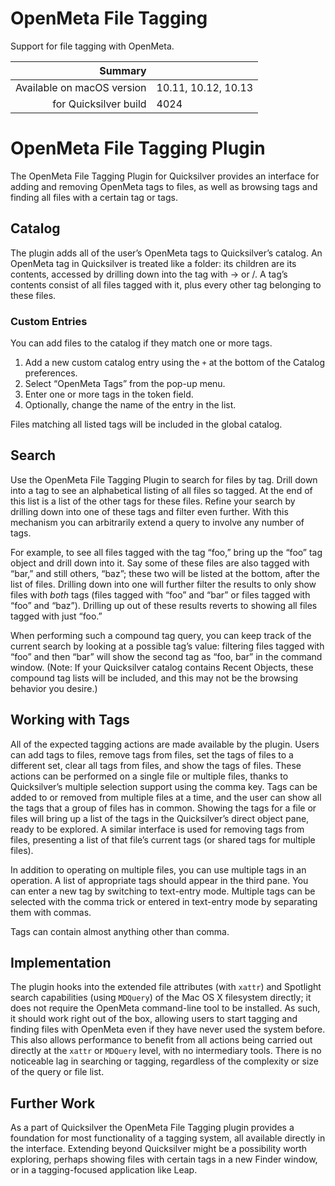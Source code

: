# OpenMeta File Tagging

Support for file tagging with OpenMeta.

 Summary                    | &nbsp; 
---------------------------:|:--------------------
 Available on macOS version | 10.11, 10.12, 10.13
      for Quicksilver build | 4024


# OpenMeta File Tagging Plugin

The OpenMeta File Tagging Plugin for Quicksilver provides an interface for
adding and removing OpenMeta tags to files, as well as browsing tags and
finding all files with a certain tag or tags.

## Catalog

The plugin adds all of the user’s OpenMeta tags to Quicksilver’s catalog. An
OpenMeta tag in Quicksilver is treated like a folder: its children are its
contents, accessed by drilling down into the tag with → or /. A tag’s contents
consist of all files tagged with it, plus every other tag belonging to these
files.

### Custom Entries

You can add files to the catalog if they match one or more tags.

  1. Add a new custom catalog entry using the `+` at the bottom of the Catalog preferences.
  2. Select “OpenMeta Tags” from the pop-up menu.
  3. Enter one or more tags in the token field.
  4. Optionally, change the name of the entry in the list.

Files matching all listed tags will be included in the global catalog.

## Search

Use the OpenMeta File Tagging Plugin to search for files by tag. Drill down
into a tag to see an alphabetical listing of all files so tagged. At the end
of this list is a list of the other tags for these files. Refine your search
by drilling down into one of these tags and filter even further. With this
mechanism you can arbitrarily extend a query to involve any number of tags.

For example, to see all files tagged with the tag “foo,” bring up the “foo”
tag object and drill down into it. Say some of these files are also tagged
with “bar,” and still others, “baz”; these two will be listed at the bottom,
after the list of files. Drilling down into one will further filter the
results to only show files with _both_ tags (files tagged with “foo” and “bar”
or files tagged with “foo” and “baz”). Drilling up out of these results
reverts to showing all files tagged with just “foo.”

When performing such a compound tag query, you can keep track of the current
search by looking at a possible tag’s value: filtering files tagged with “foo”
and then “bar” will show the second tag as “foo, bar” in the command window.
(Note: If your Quicksilver catalog contains Recent Objects, these compound tag
lists will be included, and this may not be the browsing behavior you desire.)

## Working with Tags

All of the expected tagging actions are made available by the plugin. Users
can add tags to files, remove tags from files, set the tags of files to a
different set, clear all tags from files, and show the tags of files. These
actions can be performed on a single file or multiple files, thanks to
Quicksilver’s multiple selection support using the comma key. Tags can be
added to or removed from multiple files at a time, and the user can show all
the tags that a group of files has in common. Showing the tags for a file or
files will bring up a list of the tags in the Quicksilver’s direct object
pane, ready to be explored. A similar interface is used for removing tags from
files, presenting a list of that file’s current tags (or shared tags for
multiple files).

In addition to operating on multiple files, you can use multiple tags in an
operation. A list of appropriate tags should appear in the third pane. You can
enter a new tag by switching to text-entry mode. Multiple tags can be selected
with the comma trick or entered in text-entry mode by separating them with
commas.

Tags can contain almost anything other than comma.

## Implementation

The plugin hooks into the extended file attributes (with `xattr`) and
Spotlight search capabilities (using `MDQuery`) of the Mac OS X filesystem
directly; it does not require the OpenMeta command-line tool to be installed.
As such, it should work right out of the box, allowing users to start tagging
and finding files with OpenMeta even if they have never used the system
before. This also allows performance to benefit from all actions being carried
out directly at the `xattr` or `MDQuery` level, with no intermediary tools.
There is no noticeable lag in searching or tagging, regardless of the
complexity or size of the query or file list.

## Further Work

As a part of Quicksilver the OpenMeta File Tagging plugin provides a
foundation for most functionality of a tagging system, all available directly
in the interface. Extending beyond Quicksilver might be a possibility worth
exploring, perhaps showing files with certain tags in a new Finder window, or
in a tagging-focused application like Leap.